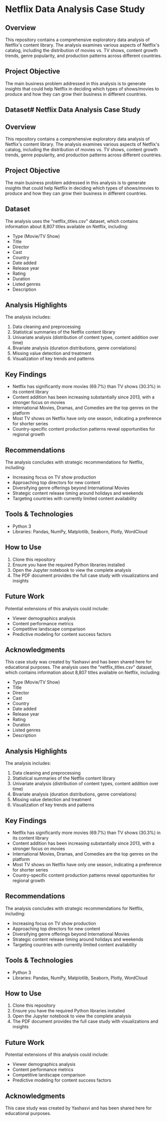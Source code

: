 # Netflix Data Analysis Case Study

## Overview
This repository contains a comprehensive exploratory data analysis of Netflix's content library. The analysis examines various aspects of Netflix's catalog, including the distribution of movies vs. TV shows, content growth trends, genre popularity, and production patterns across different countries.

## Project Objective
The main business problem addressed in this analysis is to generate insights that could help Netflix in deciding which types of shows/movies to produce and how they can grow their business in different countries.

## Dataset# Netflix Data Analysis Case Study

## Overview
This repository contains a comprehensive exploratory data analysis of Netflix's content library. The analysis examines various aspects of Netflix's catalog, including the distribution of movies vs. TV shows, content growth trends, genre popularity, and production patterns across different countries.

## Project Objective
The main business problem addressed in this analysis is to generate insights that could help Netflix in deciding which types of shows/movies to produce and how they can grow their business in different countries.

## Dataset
The analysis uses the "netflix_titles.csv" dataset, which contains information about 8,807 titles available on Netflix, including:
- Type (Movie/TV Show)
- Title
- Director
- Cast
- Country
- Date added
- Release year
- Rating
- Duration
- Listed genres
- Description

## Analysis Highlights
The analysis includes:
1. Data cleaning and preprocessing
2. Statistical summaries of the Netflix content library
3. Univariate analysis (distribution of content types, content addition over time)
4. Bivariate analysis (duration distributions, genre correlations)
5. Missing value detection and treatment
6. Visualization of key trends and patterns

## Key Findings
- Netflix has significantly more movies (69.7%) than TV shows (30.3%) in its content library
- Content addition has been increasing substantially since 2013, with a stronger focus on movies
- International Movies, Dramas, and Comedies are the top genres on the platform
- Most TV shows on Netflix have only one season, indicating a preference for shorter series
- Country-specific content production patterns reveal opportunities for regional growth

## Recommendations
The analysis concludes with strategic recommendations for Netflix, including:
- Increasing focus on TV show production
- Approaching top directors for new content
- Diversifying genre offerings beyond International Movies
- Strategic content release timing around holidays and weekends
- Targeting countries with currently limited content availability

## Tools & Technologies
- Python 3
- Libraries: Pandas, NumPy, Matplotlib, Seaborn, Plotly, WordCloud

## How to Use
1. Clone this repository
2. Ensure you have the required Python libraries installed
3. Open the Jupyter notebook to view the complete analysis
4. The PDF document provides the full case study with visualizations and insights

## Future Work
Potential extensions of this analysis could include:
- Viewer demographics analysis
- Content performance metrics
- Competitive landscape comparison
- Predictive modeling for content success factors

## Acknowledgments
This case study was created by Yashasvi and has been shared here for educational purposes.
The analysis uses the "netflix_titles.csv" dataset, which contains information about 8,807 titles available on Netflix, including:
- Type (Movie/TV Show)
- Title
- Director
- Cast
- Country
- Date added
- Release year
- Rating
- Duration
- Listed genres
- Description

## Analysis Highlights
The analysis includes:
1. Data cleaning and preprocessing
2. Statistical summaries of the Netflix content library
3. Univariate analysis (distribution of content types, content addition over time)
4. Bivariate analysis (duration distributions, genre correlations)
5. Missing value detection and treatment
6. Visualization of key trends and patterns

## Key Findings
- Netflix has significantly more movies (69.7%) than TV shows (30.3%) in its content library
- Content addition has been increasing substantially since 2013, with a stronger focus on movies
- International Movies, Dramas, and Comedies are the top genres on the platform
- Most TV shows on Netflix have only one season, indicating a preference for shorter series
- Country-specific content production patterns reveal opportunities for regional growth

## Recommendations
The analysis concludes with strategic recommendations for Netflix, including:
- Increasing focus on TV show production
- Approaching top directors for new content
- Diversifying genre offerings beyond International Movies
- Strategic content release timing around holidays and weekends
- Targeting countries with currently limited content availability

## Tools & Technologies
- Python 3
- Libraries: Pandas, NumPy, Matplotlib, Seaborn, Plotly, WordCloud

## How to Use
1. Clone this repository
2. Ensure you have the required Python libraries installed
3. Open the Jupyter notebook to view the complete analysis
4. The PDF document provides the full case study with visualizations and insights

## Future Work
Potential extensions of this analysis could include:
- Viewer demographics analysis
- Content performance metrics
- Competitive landscape comparison
- Predictive modeling for content success factors

## Acknowledgments
This case study was created by Yashasvi and has been shared here for educational purposes.

